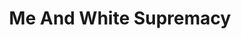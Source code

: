 ---
title: "Me And White Supremacy"
authors:
    - "Layla F. Saad"
categories: 
    - "white supremacy"
link: "https://www.meandwhitesupremacybook.com/the-book"
---